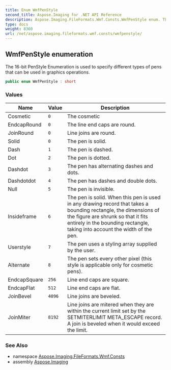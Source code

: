 ```yaml
---
title: Enum WmfPenStyle
second_title: Aspose.Imaging for .NET API Reference
description: Aspose.Imaging.FileFormats.Wmf.Consts.WmfPenStyle enum. The 16bit PenStyle Enumeration is used to specify different types of pens that can be used in graphics operations
type: docs
weight: 8360
url: /net/aspose.imaging.fileformats.wmf.consts/wmfpenstyle/
---
```

## WmfPenStyle enumeration

The 16-bit PenStyle Enumeration is used to specify different types of pens that can be used in graphics operations.

```csharp
public enum WmfPenStyle : short
```

### Values

| Name | Value | Description |
| --- | --- | --- |
| Cosmetic | `0` | The cosmetic |
| EndcapRound | `0` | The line end caps are round. |
| JoinRound | `0` | Line joins are round. |
| Solid | `0` | The pen is solid. |
| Dash | `1` | The pen is dashed. |
| Dot | `2` | The pen is dotted. |
| Dashdot | `3` | The pen has alternating dashes and dots. |
| Dashdotdot | `4` | The pen has dashes and double dots. |
| Null | `5` | The pen is invisible. |
| Insideframe | `6` | The pen is solid. When this pen is used in any drawing record that takes a bounding rectangle, the dimensions of the figure are shrunk so that it fits entirely in the bounding rectangle, taking into account the width of the pen. |
| Userstyle | `7` | The pen uses a styling array supplied by the user. |
| Alternate | `8` | The pen sets every other pixel (this style is applicable only for cosmetic pens). |
| EndcapSquare | `256` | Line end caps are square. |
| EndcapFlat | `512` | Line end caps are flat. |
| JoinBevel | `4096` | Line joins are beveled. |
| JoinMiter | `8192` | Line joins are mitered when they are within the current limit set by the SETMITERLIMIT META_ESCAPE record. A join is beveled when it would exceed the limit. |

### See Also

* namespace [Aspose.Imaging.FileFormats.Wmf.Consts](../../aspose.imaging.fileformats.wmf.consts/)
* assembly [Aspose.Imaging](../../)


